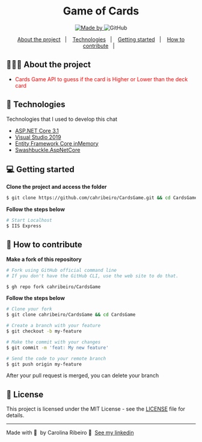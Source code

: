 <h1 align="center">
	<!-- <img alt="Logo" src=".github/logo.png" width="200px" /> -->
  Game of Cards
</h1>

<p align="center">

  <a href="https://www.linkedin.com/in/ana-carolina-ribeiro-santos/">
    <img alt="Made by" src="https://img.shields.io/badge/made%20by-Carolina%20Ribeiro-blue">
  </a>
  <img alt="GitHub" src="https://img.shields.io/badge/license-MIT-green">
 
</p>

<p align="center">
  <a href="#-about-the-project">About the project</a>&nbsp;&nbsp;&nbsp;|&nbsp;&nbsp;&nbsp;
  <a href="#-technologies">Technologies</a>&nbsp;&nbsp;&nbsp;|&nbsp;&nbsp;&nbsp;
  <a href="#-getting-started">Getting started</a>&nbsp;&nbsp;&nbsp;|&nbsp;&nbsp;&nbsp;
  <a href="#-how-to-contribute">How to contribute</a>&nbsp;&nbsp;&nbsp;|&nbsp;&nbsp;&nbsp;
</p>

## 👩🏻‍💻 About the project

- <p style="color: red;">Cards Game API to guess if the card is Higher or Lower than the deck card</p>


## 🚀 Technologies

Technologies that I used to develop this chat

- [ASP.NET Core 3.1](https://dotnet.microsoft.com/download/dotnet/3.1)
- [Visual Studio 2019](https://visualstudio.microsoft.com/vs/)
- [Entity Framework Core inMemory](https://docs.microsoft.com/en-us/ef/core/providers/in-memory/?tabs=dotnet-core-cli)
- [Swashbuckle.AspNetCore](https://docs.microsoft.com/en-us/aspnet/core/tutorials/getting-started-with-swashbuckle?view=aspnetcore-5.0&tabs=visual-studio)

## 💻 Getting started

**Clone the project and access the folder**

```bash
$ git clone https://github.com/cahribeiro/CardsGame.git && cd CardsGame
```

**Follow the steps below**

```bash
# Start Localhost
$ IIS Express

```

## 🤔 How to contribute

**Make a fork of this repository**

```bash
# Fork using GitHub official command line
# If you don't have the GitHub CLI, use the web site to do that.

$ gh repo fork cahribeiro/CardsGame
```

**Follow the steps below**

```bash
# Clone your fork
$ git clone cahribeiro/CardsGame && cd CardsGame

# Create a branch with your feature
$ git checkout -b my-feature

# Make the commit with your changes
$ git commit -m 'feat: My new feature'

# Send the code to your remote branch
$ git push origin my-feature
```

After your pull request is merged, you can delete your branch

## 📝 License

This project is licensed under the MIT License - see the [LICENSE](LICENSE) file for details.

---

Made with 💜 &nbsp;by Carolina Ribeiro 👋 &nbsp;[See my linkedin](https://www.linkedin.com/in/ana-carolina-ribeiro-santos/)
